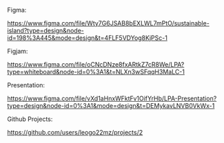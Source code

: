 Figma:

https://www.figma.com/file/Wty7G6JSAB8bEXLWL7mPtO/sustainable-island?type=design&node-id=198%3A445&mode=design&t=4FLF5VDYog8KjPSc-1

Figjam:

https://www.figma.com/file/oCNcDNze8fxARtkZ7cR8We/LPA?type=whiteboard&node-id=0%3A1&t=NLXn3wSFqqH3MaLC-1

Presentation:

https://www.figma.com/file/vXd1aHnxWFktFv1OifYrHb/LPA-Presentation?type=design&node-id=0%3A1&mode=design&t=DEMykavLNVB0VkWx-1


Github Projects:

https://github.com/users/leogo22mz/projects/2

